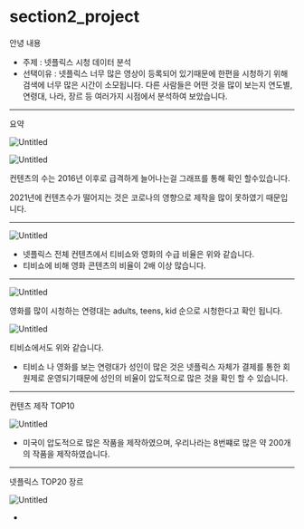 # section2_project

안녕
내용

- 주제 :  넷플릭스 시청 데이터 분석
- 선택이유 : 넷플릭스 너무 많은 영상이 등록되어 있기때문에 한편을 시청하기 위해 검색에 너무 많은 시간이 소모됩니다. 다른 사람들은 어떤 것을 많이 보는지 연도별, 연령대, 나라, 장르 등 여러가지 시점에서 분석하여 보았습니다.

---

요약

![Untitled](https://s3-us-west-2.amazonaws.com/secure.notion-static.com/bd25a2a7-2479-43dd-ae14-28c46504487e/Untitled.png)

![Untitled](https://s3-us-west-2.amazonaws.com/secure.notion-static.com/1681a886-cae4-4cac-b9cd-278d27978432/Untitled.png)

컨텐츠의 수는 2016년 이후로 급격하게 늘어나는걸 그래프를 통해 확인 할수있습니다.

2021년에 컨텐츠수가 떨어지는 것은 코로나의 영향으로 제작을 많이 못하였기 때문입니다.

---

![Untitled](https://s3-us-west-2.amazonaws.com/secure.notion-static.com/8dbd4143-d662-47a8-a617-e51c9ea1db5e/Untitled.png)

- 넷플릭스 전체 컨텐츠에서 티비쇼와 영화의 수급 비율은 위와 같습니다.
- 티비쇼에 비해 영화 콘텐츠의 비율이 2배 이상 많습니다.

---

![Untitled](https://s3-us-west-2.amazonaws.com/secure.notion-static.com/f9a437d2-4a5d-43a3-87b4-f61e968ac374/Untitled.png)

영화를 많이 시청하는 연령대는 adults, teens, kid 순으로 시청한다고 확인 됩니다.

![Untitled](https://s3-us-west-2.amazonaws.com/secure.notion-static.com/2b10cf9d-8b9d-4765-8d3d-3b0318d6b2c6/Untitled.png)

티비쇼에서도 위와 같습니다.

- 티비쇼 나 영화를 보는 연령대가 성인이 많은 것은 넷플릭스 자체가 결제를 통한 회원제로 운영되기때문에 성인의 비율이 압도적으로 많은 것을 확인 할 수 있습니다.

---

컨텐츠 제작 TOP10 

![Untitled](https://s3-us-west-2.amazonaws.com/secure.notion-static.com/1b9a2f23-46a9-4e6e-9a0a-4b0909d311f1/Untitled.png)

- 미국이 압도적으로 많은 작품을 제작하였으며, 우리나라는 8번쨰로 많은 약 200개의 작품을 제작하였습니다.

---

넷플릭스 TOP20 장르

![Untitled](https://s3-us-west-2.amazonaws.com/secure.notion-static.com/9b222ae7-02b8-4a50-b56e-0007e4ad7941/Untitled.png)

-
